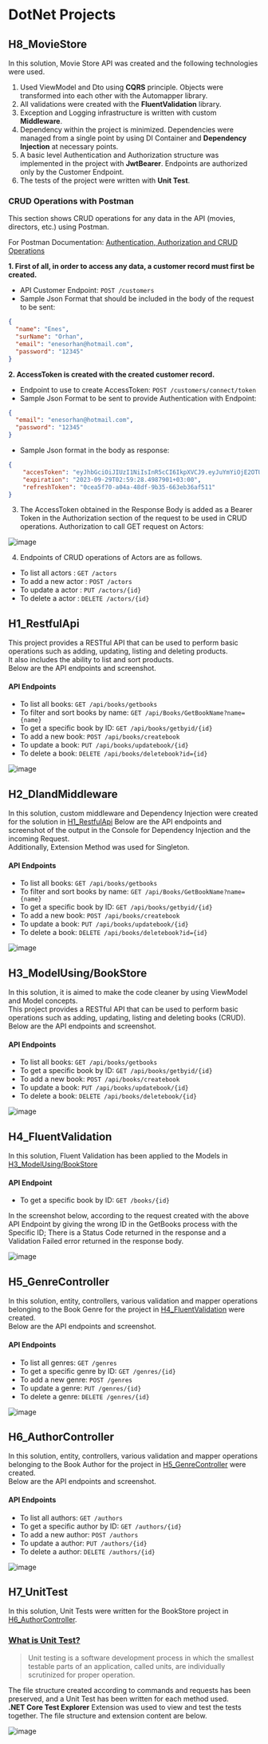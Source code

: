 <h1>DotNet Projects</h1>

<h2>H8_MovieStore</h2>

<p>
  In this solution, Movie Store API was created and the following technologies were used.
</p>

1. Used ViewModel and Dto using **CQRS** principle. Objects were transformed into each other with the Automapper library.
2. All validations were created with the **FluentValidation** library.
3. Exception and Logging infrastructure is written with custom **Middleware**.
4. Dependency within the project is minimized. Dependencies were managed from a single point by using DI Container and **Dependency Injection** at necessary points.
5. A basic level Authentication and Authorization structure was implemented in the project with **JwtBearer**. Endpoints are authorized only by the Customer Endpoint.
6. The tests of the project were written with **Unit Test**.

<h3>CRUD Operations with Postman</h3>

This section shows CRUD operations for any data in the API (movies, directors, etc.) using Postman.
<p>
  For Postman Documentation: <a href="https://documenter.getpostman.com/view/29567242/2s9YJaWhxc">Authentication, Authorization and CRUD Operations</a>
</p>

**1. First of all, in order to access any data, a customer record must first be created.**
- API Customer Endpoint:  `POST /customers`
- Sample Json Format that should be included in the body of the request to be sent:

```json
{
  "name": "Enes",
  "surName": "Orhan",
  "email": "enesorhan@hotmail.com",
  "password": "12345"
}
```

**2. AccessToken is created with the created customer record.**
- Endpoint to use to create AccessToken: `POST /customers/connect/token`
- Sample Json Format to be sent to provide Authentication with Endpoint:

```json
{
  "email": "enesorhan@hotmail.com",
  "password": "12345"
}
```

- Sample Json format in the body as response:
```json
{
    "accesToken": "eyJhbGciOiJIUzI1NiIsInR5cCI6IkpXVCJ9.eyJuYmYiOjE2OTU5NDQ2NjgsImV4cCI6MTY5NTk0NTU2OCwiaXNzIjoid3d3LnRlc3QuY29tIiwiYXVkIjoid3d3LnRlc3QuY29tIn0.vBZoAtujJmC8qEpQJEDlg7b14DZJJIex6jlZhL5iCD4",
    "expiration": "2023-09-29T02:59:28.4987901+03:00",
    "refreshToken": "0cea5f70-a04a-48df-9b35-663eb36af511"
}
```

3. The AccessToken obtained in the Response Body is added as a Bearer Token in the Authorization section of the request to be used in CRUD operations.
Authorization to call GET request on Actors:

![image](https://github.com/enesorhaan/DotNetProjects/assets/59869028/fbc0e2b9-c3ce-4567-b514-3f000b07aa11)

4. Endpoints of CRUD operations of Actors are as follows.
- To list all actors  : `GET /actors`
- To add a new actor  : `POST /actors`
- To update a actor   : `PUT /actors/{id}`
- To delete a actor   : `DELETE /actors/{id}`

<h2>H1_RestfulApi</h2>
<p>
  This project provides a RESTful API that can be used to perform basic operations such as adding, updating, listing and deleting products. <br/>
  It also includes the ability to list and sort products. <br/>
  Below are the API endpoints and screenshot.
</p>

<h4>API Endpoints</h4>

- To list all books:  `GET /api/books/getbooks`
- To filter and sort books by name: `GET /api/Books/GetBookName?name={name}`
- To get a specific book by ID: `GET /api/books/getbyid/{id}`
- To add a new book: `POST /api/books/createbook`
- To update a book: `PUT /api/books/updatebook/{id}`
- To delete a book: `DELETE /api/books/deletebook?id={id}`

![image](https://github.com/enesorhaan/DotNetProjects/assets/59869028/9ffd4561-4fee-40d8-a80f-1169e5cdcfe5)

<h2>H2_DIandMiddleware</h2>
<p>
  In this solution, custom middleware and Dependency Injection were created for the solution in <a href="https://github.com/enesorhaan/DotNetProjects/tree/main/H1_RestfulApi">H1_RestfulApi</a>
  Below are the API endpoints and screenshot of the output in the Console for Dependency Injection and the incoming Request. <br/>
  Additionally, Extension Method was used for Singleton.
</p>

<h4>API Endpoints</h4>

- To list all books:  `GET /api/books/getbooks`
- To filter and sort books by name: `GET /api/Books/GetBookName?name={name}`
- To get a specific book by ID: `GET /api/books/getbyid/{id}`
- To add a new book: `POST /api/books/createbook`
- To update a book: `PUT /api/books/updatebook/{id}`
- To delete a book: `DELETE /api/books/deletebook?id={id}`

![image](https://github.com/enesorhaan/DotNetProjects/assets/59869028/244bbeb3-877b-4b75-8aa1-f3ec80a3e1cb)


<h2>H3_ModelUsing/BookStore</h2>
<p>
  In this solution, it is aimed to make the code cleaner by using ViewModel and Model concepts. <br/>
  This project provides a RESTful API that can be used to perform basic operations such as adding, updating, listing and deleting books (CRUD). <br/>
  Below are the API endpoints and screenshot.
</p>

<h4>API Endpoints</h4>

- To list all books:  `GET /api/books/getbooks`
- To get a specific book by ID: `GET /api/books/getbyid/{id}`
- To add a new book: `POST /api/books/createbook`
- To update a book: `PUT /api/books/updatebook/{id}`
- To delete a book: `DELETE /api/books/deletebook/{id}`

![image](https://github.com/enesorhaan/DotNetProjects/assets/59869028/615bd2db-04c7-4a2c-a2d2-0b0acf4adc0c)

<h2>H4_FluentValidation</h2>
<p>
  In this solution, Fluent Validation has been applied to the Models in <a href = "https://github.com/enesorhaan/DotNetProjects/tree/main/H3_ModelUsing/BookStore">H3_ModelUsing/BookStore</a>
</p>

<h4>API Endpoint</h4>

- To get a specific book by ID: `GET /books/{id}`

<p>
   In the screenshot below, according to the request created with the above API Endpoint by giving the wrong ID in the GetBooks process with the Specific ID; There is a Status Code returned in the response and a Validation Failed error returned in the response body.
</p>


![image](https://github.com/enesorhaan/DotNetProjects/assets/59869028/a65309e4-36e4-4ccb-97bd-da54dc250d69)

<h2>H5_GenreController</h2>
<p>
  In this solution, entity, controllers, various validation and mapper operations belonging to the Book Genre for the project in <a href="https://github.com/enesorhaan/DotNetProjects/tree/main/H4_FluentValidation/BookStore">H4_FluentValidation</a> were created. <br/>
  Below are the API endpoints and screenshot.
</p>

<h4>API Endpoints</h4>

- To list all genres:  `GET /genres`
- To get a specific genre by ID: `GET /genres/{id}`
- To add a new genre: `POST /genres`
- To update a genre: `PUT /genres/{id}`
- To delete a genre: `DELETE /genres/{id}`

![image](https://github.com/enesorhaan/DotNetProjects/assets/59869028/f76ce3b0-0539-4277-9db8-07a3dbea2fdb)

<h2>H6_AuthorController</h2>
<p>
  In this solution, entity, controllers, various validation and mapper operations belonging to the Book Author for the project in <a href="https://github.com/enesorhaan/DotNetProjects/tree/main/H5_GenreController/BookStore">H5_GenreController</a> were created. <br/>
  Below are the API endpoints and screenshot.
</p>

<h4>API Endpoints</h4>

- To list all authors:  `GET /authors`
- To get a specific author by ID: `GET /authors/{id}`
- To add a new author: `POST /authors`
- To update a author: `PUT /authors/{id}`
- To delete a author: `DELETE /authors/{id}`

![image](https://github.com/enesorhaan/DotNetProjects/assets/59869028/5217f2cb-451d-468c-8171-84ea19f35cba)


<h2>H7_UnitTest</h2>
<p>
  In this solution, Unit Tests were written for the BookStore project in <a href="https://github.com/enesorhaan/DotNetProjects/tree/main/H6_AuthorController/BookStore">H6_AuthorController</a>. <br/>
</p>

<h3><a href="https://en.wikipedia.org/wiki/Unit_testing">What is Unit Test?</a></h3>

> Unit testing is a software development process in which the smallest testable parts of an application,
> called units, are individually scrutinized for proper operation.

The file structure created according to commands and requests has been preserved, and a Unit Test has been written for each method used. <br/>
__.NET Core Test Explorer__ Extension was used to view and test the tests together. The file structure and extension content are below.

![image](https://github.com/enesorhaan/DotNetProjects/assets/59869028/37207e40-9a52-479f-878f-96a7802a66c1)


